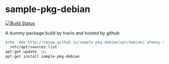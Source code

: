 sample-pkg-debian
=================

[![Build Status](https://travis-ci.org/Nasga/sample-pkg-debian.svg?branch=master)](https://travis-ci.org/Nasga/sample-pkg-debian)

A dummy package build by travis and hosted by github

`````bash
echo 'deb http://nasga.github.io/sample-pkg-debian/apt/debian/ wheezy main' >> \
  /etc/apt/sources.list
apt-get update -qq
apt-get install sample-pkg-debian
`````
